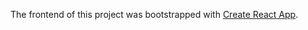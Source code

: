 The frontend of this project was bootstrapped with [Create React App](https://github.com/facebook/create-react-app).

